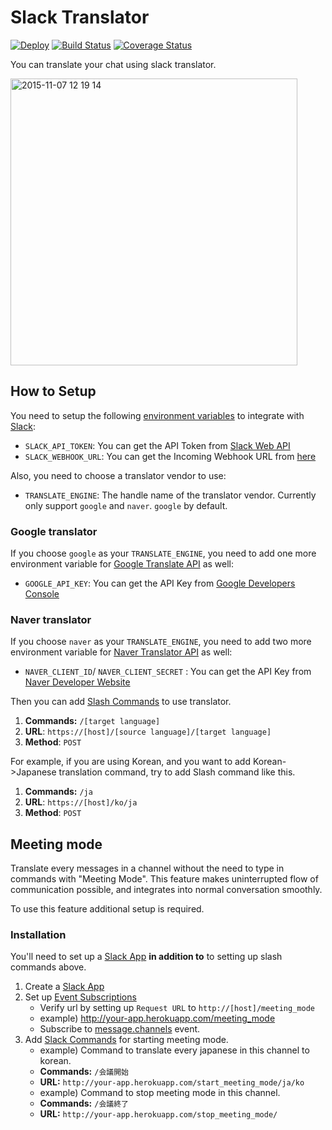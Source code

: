 # Slack Translator
[![Deploy](https://www.herokucdn.com/deploy/button.svg)](https://heroku.com/deploy) [![Build Status](https://travis-ci.org/spoqa/slack-translator.svg)](https://travis-ci.org/spoqa/slack-translator) [![Coverage Status](https://coveralls.io/repos/spoqa/slack-translator/badge.svg?service=github)](https://coveralls.io/github/spoqa/slack-translator)

You can translate your chat using slack translator.

<img width="459" alt="2015-11-07 12 19 14" src="https://cloud.githubusercontent.com/assets/276766/11000456/3e07dad4-84e5-11e5-9b51-f777340e4909.png">


## How to Setup

You need to setup the following [environment variables][2] to integrate
with [Slack][1]:

- `SLACK_API_TOKEN`: You can get the API Token from [Slack Web API](https://api.slack.com/web)
- `SLACK_WEBHOOK_URL`: You can get the Incoming Webhook URL from [here](https://services/new/incoming-webhook)

Also, you need to choose a translator vendor to use:

- `TRANSLATE_ENGINE`: The handle name of the translator vendor.  Currently only support `google` and `naver`.  `google` by default.

### Google translator

If you choose `google` as your `TRANSLATE_ENGINE`, you need to add one more
environment variable for [Google Translate API][3] as well:

- `GOOGLE_API_KEY`: You can get the API Key from [Google Developers Console](https://console.developers.google.com/)

### Naver translator

If you choose `naver` as your `TRANSLATE_ENGINE`, you need to add two more
environment variable for [Naver Translator API][4] as well:

- `NAVER_CLIENT_ID`/ `NAVER_CLIENT_SECRET` : You can get the API Key from [Naver Developer Website](https://developers.naver.com/register?defaultScope=translate)


Then you can add [Slash Commands](https://api.slack.com/slash-commands) to use
translator.

1. **Commands:** `/[target language]`
2. **URL**: `https://[host]/[source language]/[target language]`
3. **Method**: `POST`

For example, if you are using Korean, and you want to add Korean->Japanese
translation command, try to add Slash command like this.

1. **Commands:** `/ja`
2. **URL**: `https://[host]/ko/ja`
3. **Method**: `POST`

## Meeting mode 

Translate every messages in a channel without the need to type in commands with "Meeting Mode". This feature makes uninterrupted flow of communication possible, and integrates into normal conversation smoothly.

To use this feature additional setup is required.

### Installation

You'll need to set up a [Slack App](https://api.slack.com/slack-apps) **in addition to** to setting up slash commands above.

1. Create a [Slack App](https://api.slack.com/apps/)
1. Set up [Event Subscriptions](https://api.slack.com/events-api) 
   - Verify url by setting up `Request URL` to `http://[host]/meeting_mode`
   - example) http://your-app.herokuapp.com/meeting_mode
   - Subscribe to [message.channels](https://api.slack.com/events/message.channels) event.
1. Add [Slack Commands](https://api.slack.com/slash-commands) for starting meeting mode.
    - example) Command to translate every japanese in this channel to korean.
    - **Commands:** `/会議開始`
    - **URL:** `http://your-app.herokuapp.com/start_meeting_mode/ja/ko`
    - example) Command to stop meeting mode in this channel.
    - **Commands:** `/会議終了`
    - **URL:** `http://your-app.herokuapp.com/stop_meeting_mode/`


  [1]: https://www.slack.com/
  [2]: https://en.wikipedia.org/wiki/Environment_variable
  [3]: https://cloud.google.com/translate/docs
  [4]: https://developers.naver.com/products/translator

